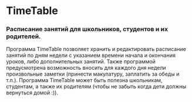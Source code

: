 # TimeTable

### Расписание занятий для школьников, студентов и их родителей.

Программа TimeTable позволяет хранить и редактировать расписание занятий по дням недели с указанием времени начала и окончания уроков, либо дополнительных занятий. Также программой предусмотрена возможность вносить для каждого дня недели произвольные заметки (принести макулатуру, заплатить за обеды и т.п.). Программа TimeTable может быть полезна школьникам, студентам, а также их родителям (чтобы не забыть когда дети должны вернуться домой :)).

